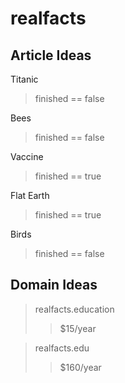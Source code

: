 # realfacts
## **Article Ideas**


Titanic 

>finished == false



Bees 

>finished == false



Vaccine 

>finished == true



Flat Earth 

>finished == true



Birds 

>finished == false

## **Domain Ideas**

>realfacts.education 
>>$15/year

>realfacts.edu
>>$160/year

